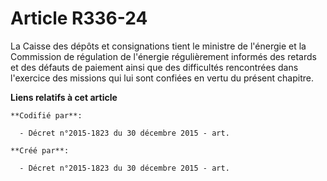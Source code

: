 # Article R336-24

La Caisse des dépôts et consignations tient le ministre de l'énergie et la Commission de régulation de l'énergie
régulièrement informés des retards et des défauts de paiement ainsi que des difficultés rencontrées dans l'exercice des
missions qui lui sont confiées en vertu du présent chapitre.

**Liens relatifs à cet article**

	**Codifié par**:

	  - Décret n°2015-1823 du 30 décembre 2015 - art.

	**Créé par**:

	  - Décret n°2015-1823 du 30 décembre 2015 - art.
